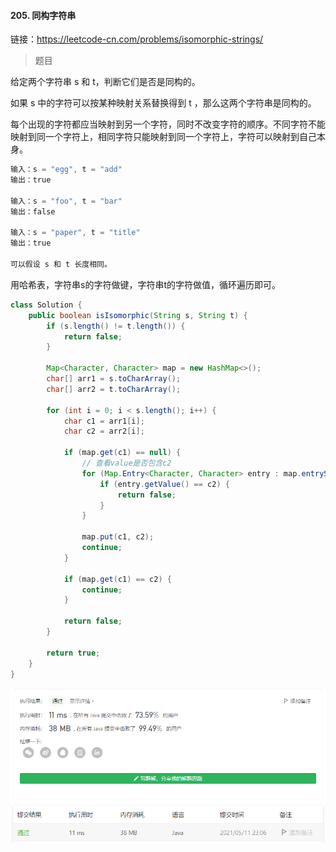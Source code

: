 #### 205. 同构字符串

链接：https://leetcode-cn.com/problems/isomorphic-strings/

> 题目

给定两个字符串 s 和 t，判断它们是否是同构的。

如果 s 中的字符可以按某种映射关系替换得到 t ，那么这两个字符串是同构的。

每个出现的字符都应当映射到另一个字符，同时不改变字符的顺序。不同字符不能映射到同一个字符上，相同字符只能映射到同一个字符上，字符可以映射到自己本身。

```java
输入：s = "egg", t = "add"
输出：true
    
输入：s = "foo", t = "bar"
输出：false
    
输入：s = "paper", t = "title"
输出：true
    
可以假设 s 和 t 长度相同。
```

用哈希表，字符串s的字符做键，字符串t的字符做值，循环遍历即可。

```java
class Solution {
    public boolean isIsomorphic(String s, String t) {
        if (s.length() != t.length()) {
            return false;
        }

        Map<Character, Character> map = new HashMap<>();
        char[] arr1 = s.toCharArray();
        char[] arr2 = t.toCharArray();

        for (int i = 0; i < s.length(); i++) {
            char c1 = arr1[i];
            char c2 = arr2[i];

            if (map.get(c1) == null) {
                // 查看value是否包含c2
                for (Map.Entry<Character, Character> entry : map.entrySet()) {
                    if (entry.getValue() == c2) {
                        return false;
                    }
                }

                map.put(c1, c2);
                continue;
            }

            if (map.get(c1) == c2) {
                continue;
            } 

            return false;
        }

        return true;
    }
}
```

![image-20210511230652989](205.同构字符串.assets/image-20210511230652989.png)